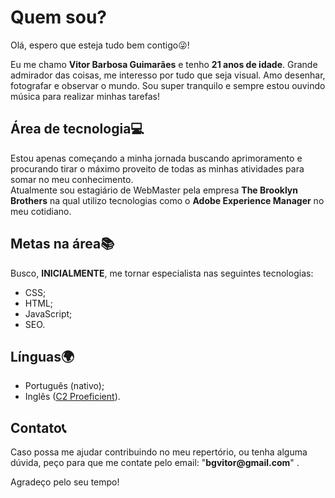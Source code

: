 <h1>Quem sou?</h1>

<p>Olá, espero que esteja tudo bem contigo😜!</p> 

<p>Eu me chamo <strong>Vitor Barbosa Guimarães</strong> e tenho <strong>21 anos de idade</strong>. Grande admirador das coisas, me interesso por tudo que seja visual. Amo desenhar, fotografar e observar o mundo.
Sou super tranquilo e sempre estou ouvindo música para realizar minhas tarefas!</p> 

<h2>Área de tecnologia💻</h2>

<p>Estou apenas começando a minha jornada buscando aprimoramento e procurando tirar o máximo proveito de todas as minhas atividades para somar no meu conhecimento.<br> Atualmente sou estagiário de WebMaster pela empresa 
<strong>The Brooklyn Brothers</strong> na qual utilizo tecnologias como o <strong>Adobe Experience Manager</strong> no meu cotidiano.</p> 

<h2>Metas na área📚</h2>

<p>Busco, <strong>INICIALMENTE</strong>, me tornar especialista nas seguintes tecnologias:</p>
<ul>
<li>CSS;</li>
<li>HTML;</li>
<li>JavaScript;</li>
<li>SEO.</li>
</ul>

<h2>Línguas🌍</h2>

<ul>
<li>Português (nativo);</li>
<li>Inglês (<a href="https://cert.efset.org/nsdK6v">C2 Proeficient</a>).</li>
</ul>

<h2>Contato📞</h2>
<p>Caso possa me ajudar contribuindo no meu repertório, ou tenha alguma dúvida, peço para que me contate pelo email: "<strong>bgvitor@gmail.com</strong>" .</p>
<p>Agradeço pelo seu tempo!</p>

